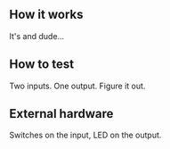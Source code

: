 <!---

This file is used to generate your project datasheet. Please fill in the information below and delete any unused
sections.

You can also include images in this folder and reference them in the markdown. Each image must be less than
512 kb in size, and the combined size of all images must be less than 1 MB.
-->

## How it works

It's and dude... 

## How to test

Two inputs. One output. Figure it out.

## External hardware

Switches on the input, LED on the output.
